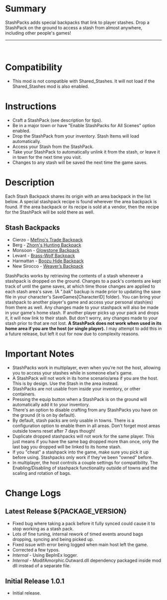 # Summary
StashPacks adds special backpacks that link to player stashes. Drop a StashPack on the ground to access a stash from almost anywhere, including other people's games!
&nbsp;
- - - -
&nbsp;

# Compatibility
- This mod is not compatible with Shared_Stashes. It will not load if the Shared_Stashes mod is also enabled.

# Instructions
- Craft a StashPack (see description for tips).
- Be in a major town or have "Enable StashPacks for All Scenes" option enabled.
- Drop the StashPack from your inventory. Stash Items will load automatically.
- Access your Stash from the StashPack.
- Take your StashPack to automatically unlink it from the stash, or leave it in town for the next time you visit.
- Changes to any stash will be saved the next time the game saves.

# Description
Each Stash Backpack shares its origin with an area backpack in the list below. A special stashpack recipe is found wherever the area  backpack is found. If the area backpack or its recipe is sold at a vendor, then the recipe for the StashPack will be sold there as well.
## Stash Backpacks
  - Cierzo - [Mefino's Trade Backpack](https://outward.fandom.com/wiki/Mefino%27s_Trade_Backpack)
  - Berg - [Zhorn's Hunting Backpack](https://outward.fandom.com/wiki/Zhorn%27s_Hunting_Backpack)
  - Monsoon - [Glowstone Backpack](https://outward.fandom.com/wiki/Glowstone_Backpack)
  - Levant - [Brass-Wolf Backpack](https://outward.fandom.com/wiki/Brass-Wolf_Backpack)
  - Harmattan - [Boozu Hide Backpack](https://outward.fandom.com/wiki/Boozu_Hide_Backpack)
  - New Sirocco - [Weaver’s Backpack](https://outward.fandom.com/wiki/Weaver%E2%80%99s_Backpack)
 

StashPacks works by retrieving the contents of a stash whenever a stashpack is dropped on the ground.  Changes to a pack's contents are kept track of until the game saves, at which time those changes are applied to each stash area's save. (A ".bak" backup is made prior to updating the save file in your character's SaveGames\[CharacterID] folder).  You can bring your stashpack to another player's game and access your personal stash(es) from there as well. Any changes made to your stashpack will also be made in your game's home stash.  If another player picks up your pack and drops it, it will now link to their stash. But don't worry, any changes made to your stash prior to that are not lost. **A StashPack does not work when used in its home area if you are the host (or single player).** I may attempt to add this in a future release, but left it out for now due to complexity reasons.


# Important Notes
- StashPacks work in multiplayer, even when you're not the host, allowing you to access your stashes while in someone else's game.
- A StashPack will not work in its home scenario/area if you are the host. This is by design. Use the Stash in the area instead.
- StashPacks are not usable from inside your inventory, or other containers.
- Pressing the equip button when a StashPack is on the ground will automatically add it to your inventory.
- There's an option to disable crafting from any StashPacks you have on the ground (it is on by default).
- By default, stash packs are only usable in towns. There is a configuration option to enable them in all areas. Don't forget most areas outside towns reset after 7 days though!
- Duplicate dropped stashpacks will not work for the same player. This just means if you have the same bag dropped more than once, only the last bag you dropped will be linked to its home stash.
- If you "cheat" a stashpack into the game, make sure you pick it up before using. Stashpacks only work if they've been "owned" before.
- In multiplayer, the host controls a couple settings for compatibility. The Enabling/Disabling of stashpack functionality outside of towns and the scaling and rotation of bags.


# Change Logs
## Latest Release ${PACKAGE_VERSION}
- Fixed bug where taking a pack before it fully synced could cause it to stop working as a stash pack.
- Lots of fine tuning, internal rework of timed events around bags dropping, syncing and being picked up.
- Fixed issue with error being logged when main host left the game.
- Corrected a few typos.
- *Internal* - Using BepInEx logger.
- *Internal* - ModifAmorphic.Outward.dll dependency packaged inside mod dll instead of a separate file.

## Initial Release 1.0.1
- Initial release.
